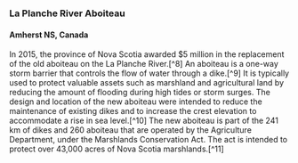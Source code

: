 ### La Planche River Aboiteau 
#### Amherst NS, Canada

In 2015, the province of Nova Scotia awarded $5 million in the replacement of the old aboiteau on the La Planche River.[^8] An aboiteau is a one-way storm barrier that controls the flow of water through a dike.[^9] It is typically used to protect valuable assets such as marshland and agricultural land by reducing the amount of flooding during high tides or storm surges. The design and location of the new aboiteau were intended to reduce the maintenance of existing dikes and to increase the crest elevation to accommodate a rise in sea level.[^10] The new aboiteau is part of the 241 km of dikes and 260 aboiteau that are operated by the Agriculture Department, under the Marshlands Conservation Act. The act is intended to protect over 43,000 acres of Nova Scotia marshlands.[^11]
